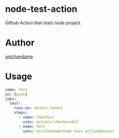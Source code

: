 # node-test-action

Github Action that tests node project

# Author

[onichandame](https://github.com/onichandame)

# Usage

```yaml
name: Test
on: [push]
jobs:
  test:
    runs-on: ubuntu-latest
    steps:
      - name: Checkout
        uses: actions/checkout@v2
      - name: Test
        uses: onichandame/node-test-action@master
```
